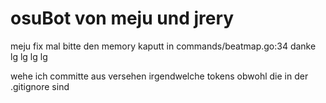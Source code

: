 # osuBot von meju und jrery

meju fix mal bitte den memory kaputt in commands/beatmap.go:34 danke lg lg lg lg

wehe ich committe aus versehen irgendwelche tokens obwohl die in der .gitignore sind